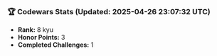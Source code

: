 ### 🏆 Codewars Stats (Updated: 2025-04-26 23:07:32 UTC)

- **Rank:** 8 kyu
- **Honor Points:** 3
- **Completed Challenges:** 1
